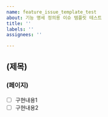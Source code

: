```yaml
---
name: feature_issue_template_test
about: 기능 명세 정의용 이슈 템플릿 테스트
title: ''
labels: ''
assignees: ''

---
```


## (제목)
### (페이지)
- [ ] 구현내용1
- [ ] 구현내용2
